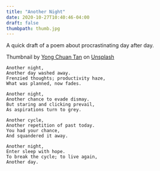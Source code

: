 ```yaml
---
title: "Another Night"
date: 2020-10-27T10:40:46-04:00
draft: false
thumbpath: thumb.jpg
---
```

A quick draft of a poem about procrastinating day after day.

<!--more-->

Thumbnail by [Yong Chuan Tan](https://unsplash.com/@yongchuan?utm_source=unsplash&amp;utm_medium=referral&amp;utm_content=creditCopyText) on [Unsplash](https://unsplash.com/s/photos/another-night?utm_source=unsplash&amp;utm_medium=referral&amp;utm_content=creditCopyText)


```
Another night,
Another day washed away.
Frenzied thoughts; productivity haze,
What was planned, now fades.

Another night,
Another chance to evade dismay.
But staring and clicking prevail,
As aspirations turn to grey.

Another cycle,
Another repetition of past today.
You had your chance, 
And squandered it away. 

Another night,
Enter sleep with hope.
To break the cycle; to live again,
Another day. 
```